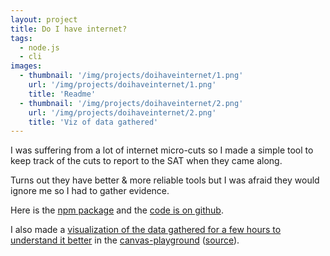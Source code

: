 ```yaml
---
layout: project
title: Do I have internet?
tags:
  - node.js
  - cli
images:
  - thumbnail: '/img/projects/doihaveinternet/1.png'
    url: '/img/projects/doihaveinternet/1.png'
    title: 'Readme'
  - thumbnail: '/img/projects/doihaveinternet/2.png'
    url: '/img/projects/doihaveinternet/2.png'
    title: 'Viz of data gathered'
---
```


I was suffering from a lot of internet micro-cuts so I made a simple tool to
keep track of the cuts to report to the SAT when they came along.

Turns out they have better & more reliable tools but I was afraid they would
ignore me so I had to gather evidence.

Here is the [npm package][npm] and the [code is on github][code].

I also made a [visualization of the data gathered for a few hours to understand
it better][demo] in the [canvas-playground][canvas-playground]
([source][viz-source]).

[npm]: https://www.npmjs.com/package/do-i-have-internet
[demo]: http://chimeces.com/canvas-playground/time-internet-down/
[code]: https://github.com/joakin/doihaveinternet
[canvas-playground]: http://chimeces.com/projects/2015/01/10/canvas-playground/
[viz-source]: https://github.com/joakin/canvas-playground/blob/master/lib/demos/time-internet-down/index.js
